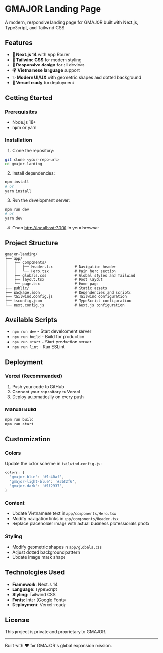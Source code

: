 # GMAJOR Landing Page

A modern, responsive landing page for GMAJOR built with Next.js, TypeScript, and Tailwind CSS.

## Features

- 🚀 **Next.js 14** with App Router
- 🎨 **Tailwind CSS** for modern styling
- 📱 **Responsive design** for all devices
- 🌍 **Vietnamese language** support
- ✨ **Modern UI/UX** with geometric shapes and dotted background
- 🚀 **Vercel ready** for deployment

## Getting Started

### Prerequisites

- Node.js 18+ 
- npm or yarn

### Installation

1. Clone the repository:
```bash
git clone <your-repo-url>
cd gmajor-landing
```

2. Install dependencies:
```bash
npm install
# or
yarn install
```

3. Run the development server:
```bash
npm run dev
# or
yarn dev
```

4. Open [http://localhost:3000](http://localhost:3000) in your browser.

## Project Structure

```
gmajor-landing/
├── app/
│   ├── components/
│   │   ├── Header.tsx          # Navigation header
│   │   └── Hero.tsx            # Main hero section
│   ├── globals.css             # Global styles and Tailwind
│   ├── layout.tsx              # Root layout
│   └── page.tsx                # Home page
├── public/                     # Static assets
├── package.json                # Dependencies and scripts
├── tailwind.config.js          # Tailwind configuration
├── tsconfig.json               # TypeScript configuration
└── next.config.js              # Next.js configuration
```

## Available Scripts

- `npm run dev` - Start development server
- `npm run build` - Build for production
- `npm run start` - Start production server
- `npm run lint` - Run ESLint

## Deployment

### Vercel (Recommended)

1. Push your code to GitHub
2. Connect your repository to Vercel
3. Deploy automatically on every push

### Manual Build

```bash
npm run build
npm run start
```

## Customization

### Colors
Update the color scheme in `tailwind.config.js`:
```javascript
colors: {
  'gmajor-blue': '#1e40af',
  'gmajor-light-blue': '#3b82f6',
  'gmajor-dark': '#1f2937',
}
```

### Content
- Update Vietnamese text in `app/components/Hero.tsx`
- Modify navigation links in `app/components/Header.tsx`
- Replace placeholder image with actual business professionals photo

### Styling
- Modify geometric shapes in `app/globals.css`
- Adjust dotted background pattern
- Update image mask shape

## Technologies Used

- **Framework**: Next.js 14
- **Language**: TypeScript
- **Styling**: Tailwind CSS
- **Fonts**: Inter (Google Fonts)
- **Deployment**: Vercel-ready

## License

This project is private and proprietary to GMAJOR.

---

Built with ❤️ for GMAJOR's global expansion mission.
